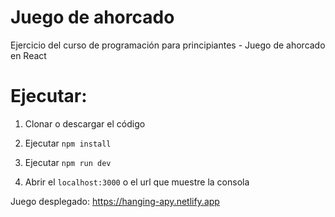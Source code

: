 # Juego de ahorcado
Ejercicio del curso de programación para principiantes - Juego de ahorcado en React

# Ejecutar:

1. Clonar o descargar el código

2. Ejecutar ``` npm install ```

3. Ejecutar ``` npm run dev ```

4. Abrir el ```localhost:3000``` o el url que muestre la consola


Juego desplegado: https://hanging-apy.netlify.app
